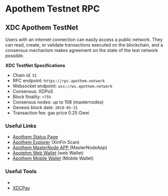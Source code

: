 # Apothem Testnet RPC

## XDC Apothem TestNet

Users with an internet connection can easily access a public network. They can read, create, or validate transactions executed on the blockchain, and a consensus mechanism makes agreement on the state of the test network possible.



**XDC TestNet Specifications**

* Chain id: `51`
* RPC endpoint: `https://rpc.apothem.network`
* Websocket endpoint: `wss://ws.apothem.network`
* Consensus: XDPoS
* Block finality: `>75%`
* Consensus nodes: up to 108 (masternodes)
* Genesis block date: `2019-05-31`
* Transaction fee: gas price 0.25 Gwei

### Useful Links

* [Apothem Status Page](https://apothem.network/#stats)
* [Apothem Explorer](https://explorer.apothem.network/) (XinFin Scan)
* [Apothem MasterNode APP ](https://master.apothem.network/)(MasterNodeApp)
* [Apotehm Web Wallet](https://wallet.apothem.network/) (web Wallet)
* [Apothem Mobile Wallet](https://play.google.com/store/apps/details?id=com.xdcwallet\&hl=en\_IN) (Mobile Wallet)

### Useful Tools

*
* [XDCPay](https://chrome.google.com/webstore/detail/xinpay/bocpokimicclpaiekenaeelehdjllofo?hl=en)
